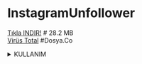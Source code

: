 # InstagramUnfollower 

<a href="https://dosya.co/i3hub1marcks/UnFollower.rar.html">Tıkla INDIR!</a> # 28.2 MB\
<a href="https://www.virustotal.com/gui/url/71a1db39fde18f1b67e4347585637fcb4ab4d51ec59c64b499caca068c485661/detection">Virüs Total</a> #Dosya.Co


<details>

<summary>KULLANIM</summary>

KULLANIM DOSYANIN İÇERİSİNDEKİ BENİOKU.TXT'DE BELİRTİLMİŞTİR.\
BU PROJE SADECE İNSTAGRAM TR DE ÇALIŞIR.

</details>
